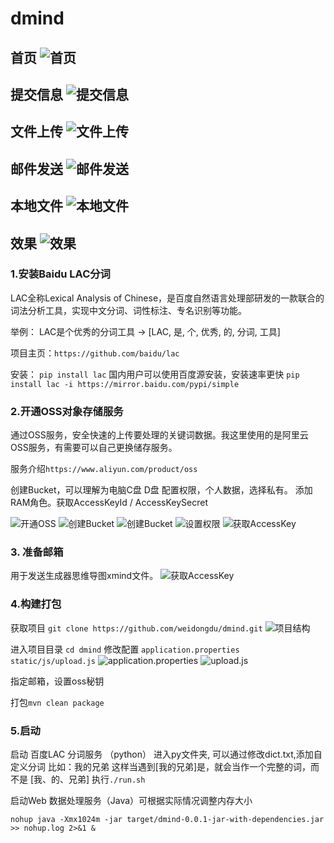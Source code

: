 # dmind

首页
![首页](https://d-pic.oss-cn-shanghai.aliyuncs.com/dmind/home.jpg)
---

提交信息
![提交信息](https://d-pic.oss-cn-shanghai.aliyuncs.com/dmind/parse.jpg)
---

文件上传
![文件上传](https://d-pic.oss-cn-shanghai.aliyuncs.com/dmind/oss-file.jpg)
---

邮件发送
![邮件发送](https://d-pic.oss-cn-shanghai.aliyuncs.com/dmind/mail-detail.jpg)
---

本地文件
![本地文件](https://d-pic.oss-cn-shanghai.aliyuncs.com/dmind/output.jpg)
---

效果
![效果](https://d-pic.oss-cn-shanghai.aliyuncs.com/dmind/xmind.jpg)
---


### 1.安装Baidu LAC分词
LAC全称Lexical Analysis of Chinese，是百度自然语言处理部研发的一款联合的词法分析工具，实现中文分词、词性标注、专名识别等功能。

举例：
LAC是个优秀的分词工具 -> [LAC, 是, 个, 优秀, 的, 分词, 工具]

项目主页：`https://github.com/baidu/lac`

安装：
`pip install lac`
国内用户可以使用百度源安装，安装速率更快
`pip install lac -i https://mirror.baidu.com/pypi/simple`

### 2.开通OSS对象存储服务
通过OSS服务，安全快速的上传要处理的关键词数据。我这里使用的是阿里云OSS服务，有需要可以自己更换储存服务。

服务介绍`https://www.aliyun.com/product/oss`

创建Bucket，可以理解为电脑C盘 D盘
配置权限，个人数据，选择私有。
添加RAM角色。获取AccessKeyId / AccessKeySecret

![开通OSS](https://d-pic.oss-cn-shanghai.aliyuncs.com/dmind/oss-home.jpg)
![创建Bucket](https://d-pic.oss-cn-shanghai.aliyuncs.com/dmind/oss-b-add.jpg)
![创建Bucket](https://d-pic.oss-cn-shanghai.aliyuncs.com/dmind/oss-bucket-list.jpg)
![设置权限](https://d-pic.oss-cn-shanghai.aliyuncs.com/dmind/oss-policy.jpg)
![获取AccessKey](https://d-pic.oss-cn-shanghai.aliyuncs.com/dmind/access.jpg)


### 3. 准备邮箱
用于发送生成器思维导图xmind文件。
![获取AccessKey](https://d-pic.oss-cn-shanghai.aliyuncs.com/dmind/mail.jpg)

### 4.构建打包
获取项目 `git clone https://github.com/weidongdu/dmind.git`
![项目结构](https://d-pic.oss-cn-shanghai.aliyuncs.com/dmind/tree.jpg)


进入项目目录  `cd dmind`
修改配置 `application.properties` `static/js/upload.js`
![application.properties](https://d-pic.oss-cn-shanghai.aliyuncs.com/dmind/config1.jpg)
![upload.js](https://d-pic.oss-cn-shanghai.aliyuncs.com/dmind/config-2.jpg)


指定邮箱，设置oss秘钥

打包`mvn clean package`

### 5.启动
启动 百度LAC 分词服务 （python）
进入py文件夹,
可以通过修改dict.txt,添加自定义分词 比如：我的兄弟 这样当遇到[我的兄弟]是，就会当作一个完整的词，而不是 [我、的、兄弟]
执行`./run.sh`

启动Web 数据处理服务（Java）可根据实际情况调整内存大小

`nohup java -Xmx1024m -jar target/dmind-0.0.1-jar-with-dependencies.jar >> nohup.log 2>&1 &`
